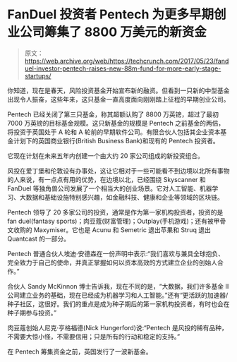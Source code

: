 # FanDuel 投资者 Pentech 为更多早期创业公司筹集了 8800 万美元的新资金

> 原文：<https://web.archive.org/web/https://techcrunch.com/2017/05/23/fanduel-investor-pentech-raises-new-88m-fund-for-more-early-stage-startups/>

你知道，现在是春天，风险投资基金开始宣布新的融资。但看到一只新的中型基金出现令人振奋，这些年来，这只基金一直高度面向刚刚踏上征程的早期创业公司。

Pentech 已经关闭了第三只基金，称其超额认购了 8800 万英镑，超过了最初 7000 万英镑的目标基金规模。这只新基金的规模是 Pentech 之前基金的两倍，将投资于英国处于 A 轮和 A 轮前的早期软件公司。有限合伙人包括其企业资本基金计划下的英国商业银行(British Business Bank)和现有的 Pentech 投资者。

它现在计划在未来五年内创建一个由大约 20 家公司组成的新投资组合。

风投在爱丁堡和伦敦设有办事处，这让它相对于一些可能看不到边境以北所有事物的人来说，有一点点有用的优势，在边境以北，已经围绕 Skyscanner 和 FanDuel 等独角兽公司发展了一个相当大的创业场景。它对人工智能、机器学习、大数据和基础设施特别感兴趣，如金融科技、健康和企业等领域的区块链。

Pentech 领导了 20 多家公司的投资，通常是作为第一家机构投资者，投资的是 fan duel(fantasy sports)；肉豆蔻(财富管理)；Outplay(手机游戏)；还有被甲骨文收购的 Maxymiser。它也是 Acunu 和 Semetric 退出苹果和 Struq 退出 Quantcast 的一部分。

Pentech 普通合伙人埃迪·安德森在一份声明中表示:“我们喜欢与兼具全球抱负、完全致力于自己的使命，并真正掌握如何以资本高效的方式建立企业的创始人合作。”

合伙人 Sandy McKinnon 博士告诉我，现在不同的是，“大数据，我们许多基金 II 公司建立业务的基础，现在已经成为机器学习和人工智能。”还有“更活跃的加速器/种子社区，这很好。我们的重点是成为种子期后的第一家机构投资者，有时也会在种子期参与投资。”

肉豆蔻创始人尼克·亨格福德(Nick Hungerford)说:“Pentech 是风投的稀有品种，不需要大惊小怪，不需要信用；只是所有的行动和稳定的支持。”

在 Pentech 筹集资金之前，英国发行了一波新基金。